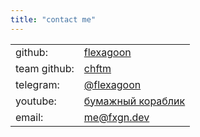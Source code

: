 ```yaml
---
title: "contact me"
---
```


<!-- I'm using an html table instead of a markdown table
because I don't need a thead -->

<table>
  <tbody>
    <tr>
      <td>github:</td>
      <td><a href="https://github.com/flexagoon">flexagoon</a></td>
    </tr>
    <tr>
      <td>team github:</td>
      <td><a href="https://github.com/chftm">chftm</a></td>
    </tr>
    <tr>
      <td>telegram:</td>
      <td><a href="https://t.me/flexagoon">@flexagoon</a></td>
    </tr>
    <tr>
      <td>youtube:</td>
      <td><a href="https://youtube.com/channel/UCT_zuaWs6SitJF2lvuHO7xw">бумажный кораблик</a></td>
    </tr>
    <tr>
      <td>email:</td>
      <td><a href="mailto:me@fxgn.dev">me@fxgn.dev</a></td>
    </tr>
  </tbody>
</table>

